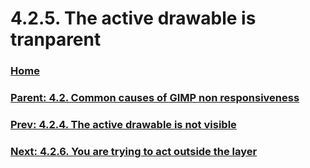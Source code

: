 # 4.2.5. The active drawable is tranparent

### [Home](./00-home.md)
### [Parent: 4.2. Common causes of GIMP non responsiveness](./04-02-00-common-causes-of-gimp-non-responsiveness.md)
### [Prev: 4.2.4. The active drawable is not visible](./04-02-04-the-active-drawable-is-not-visible.md)
### [Next: 4.2.6. You are trying to act outside the layer](./04-02-06-you-are-trying-to-act-outside-the-layer.md)
